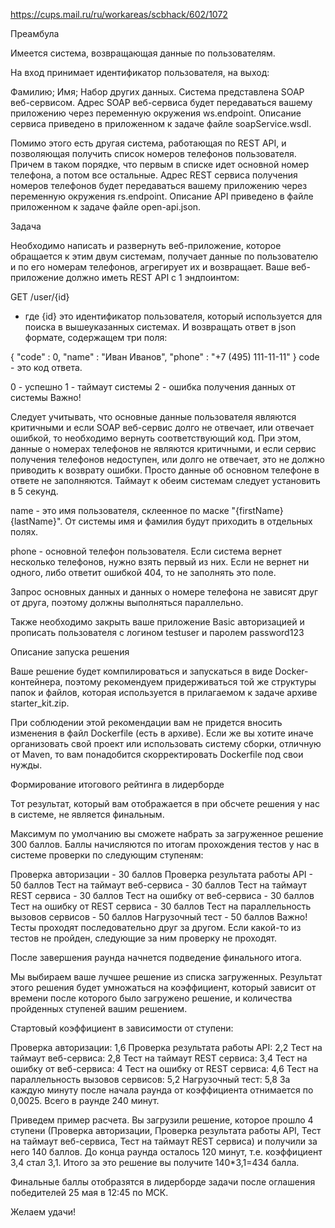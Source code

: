 https://cups.mail.ru/ru/workareas/scbhack/602/1072

Преамбула

Имеется система, возвращающая данные по пользователям.

На вход принимает идентификатор пользователя, на выход:

Фамилию;
Имя;
Набор других данных.
Система представлена SOAP веб-сервисом. Адрес SOAP веб-сервиса будет передаваться вашему приложению через переменную окружения ws.endpoint. Описание сервиса приведено в приложенном к задаче файле soapService.wsdl.

Помимо этого есть другая система, работающая по REST API, и позволяющая получить список номеров телефонов пользователя. Причем в таком порядке, что первым в списке идет основной номер телефона, а потом все остальные. Адрес REST сервиса получения номеров телефонов будет передаваться вашему приложению через переменную окружения rs.endpoint. Описание API приведено в файле приложенном к задаче файле open-api.json.





Задача

Необходимо написать и развернуть веб-приложение, которое обращается к этим двум системам, получает данные по пользователю и по его номерам телефонов, агрегирует их и возвращает. Ваше веб-приложение должно иметь REST API с 1 эндпоинтом:

GET /user/{id}
- где {id} это идентификатор пользователя, который используется для поиска в вышеуказанных системах. И возвращать ответ в json формате, содержащем три поля:

{
"code" : 0,
"name" : "Иван Иванов",
"phone" : "+7 (495) 111-11-11"
}
code - это код ответа.

0 - успешно
1 - таймаут системы
2 - ошибка получения данных от системы
Важно!

Следует учитывать, что основные данные пользователя являются критичными и если SOAP веб-сервис долго не отвечает, или отвечает ошибкой, то необходимо вернуть соответствующий код.
При этом, данные о номерах телефонов не являются критичными, и если сервис получения телефонов недоступен, или долго не отвечает, это не должно приводить к возврату ошибки. Просто данные об основном телефоне в ответе не заполняются.
Таймаут к обеим системам следует установить в 5 секунд.



name - это имя пользователя, склеенное по маске "{firstName} {lastName}". От системы имя и фамилия будут приходить в отдельных полях.



phone - основной телефон пользователя. Если система вернет несколько телефонов, нужно взять первый из них. Если не вернет ни одного, либо ответит ошибкой 404, то не заполнять это поле.

Запрос основных данных и данных о номере телефона не зависят друг от друга, поэтому должны выполняться параллельно.

Также необходимо закрыть ваше приложение Basic авторизацией и прописать пользователя с логином testuser и паролем password123



Описание запуска решения

Ваше решение будет компилироваться и запускаться в виде Docker-контейнера, поэтому рекомендуем придерживаться той же структуры папок и файлов, которая используется в прилагаемом к задаче архиве starter_kit.zip.

При соблюдении этой рекомендации вам не придется вносить изменения в файл Dockerfile (есть в архиве). Если же вы хотите иначе организовать свой проект или использовать систему сборки, отличную от Maven, то вам понадобится скорректировать Dockerfile под свои нужды.



Формирование итогового рейтинга в лидерборде

Тот результат, который вам отображается в при обсчете решения у нас в системе, не является финальным.

Максимум по умолчанию вы сможете набрать за загруженное решение 300 баллов. Баллы начисляются по итогам прохождения тестов у нас в системе проверки по следующим ступеням:

Проверка авторизации - 30 баллов
Проверка результата работы API - 50 баллов
Тест на таймаут веб-сервиса - 30 баллов
Тест на таймаут REST сервиса - 30 баллов
Тест на ошибку от веб-сервиса - 30 баллов
Тест на ошибку от REST сервиса - 30 баллов
Тест на параллельность вызовов сервисов - 50 баллов
Нагрузочный тест - 50 баллов
Важно! Тесты проходят последовательно друг за другом. Если какой-то из тестов не пройден, следующие за ним проверку не проходят.

После завершения раунда начнется подведение финального итога.

Мы выбираем ваше лучшее решение из списка загруженных. Результат этого решения будет умножаться на коэффициент, который зависит от времени после которого было загружено решение, и количества пройденных ступеней вашим решением.

Стартовый коэффициент в зависимости от ступени:

Проверка авторизации: 1,6
Проверка результата работы API: 2,2
Тест на таймаут веб-сервиса: 2,8
Тест на таймаут REST сервиса: 3,4
Тест на ошибку от веб-сервиса: 4
Тест на ошибку от REST сервиса: 4,6
Тест на параллельность вызовов сервисов: 5,2
Нагрузочный тест: 5,8
За каждую минуту после начала раунда от коэффициента отнимается по 0,0025. Всего в раунде 240 минут.

Приведем пример расчета. Вы загрузили решение, которое прошло 4 ступени (Проверка авторизации, Проверка результата работы API, Тест на таймаут веб-сервиса, Тест на таймаут REST сервиса) и получили за него 140 баллов. До конца раунда осталось 120 минут, т.е. коэффициент 3,4 стал 3,1. Итого за это решение вы получите 140*3,1=434 балла.

Финальные баллы отобразятся в лидерборде задачи после оглашения победителей 25 мая в 12:45 по МСК.

Желаем удачи!